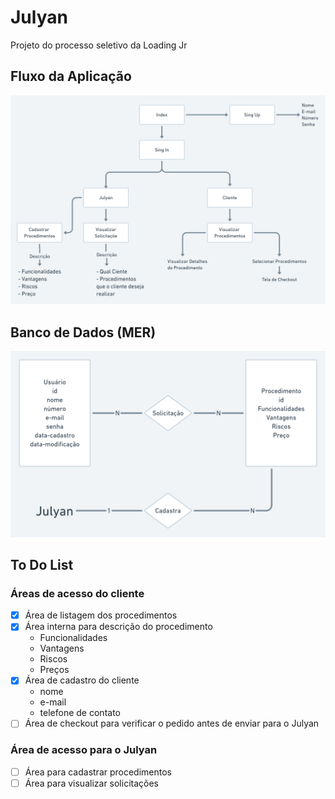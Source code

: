 # Julyan
Projeto do processo seletivo da Loading Jr
## Fluxo da Aplicação

![fluxo da aplicação](./Julyan@2x.png "fluxo da aplicação")

## Banco de Dados (MER)

![modelo entidade relacionamento](./Julyan_MER_BD@2x.png "modelo entidade relacionamento")

## To Do List

### Áreas de acesso do cliente

- [x] Área de listagem dos procedimentos  
- [x] Área interna para descrição do procedimento  
  - Funcionalidades
  - Vantagens
  - Riscos
  - Preços
- [x] Área de cadastro do cliente  
  - nome  
  - e-mail  
  - telefone de contato
- [ ] Área de checkout para verificar o pedido antes de enviar para o Julyan  

### Área de acesso para o Julyan

- [ ] Área para cadastrar procedimentos  
- [ ] Área para visualizar solicitações  
